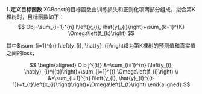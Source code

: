 

**1.定义目标函数**
XGBoost的目标函数由训练损失和正则化项两部分组成，拟合第K棵树时，目标函数如下：
$$
Obj=\sum_{i=1}^{n} l\left(y_{i}, \hat{y}_{i}\right)+\sum_{k=1}^{K} \Omega\left(f_{k}\right)
$$

其中$\sum_{i=1}^{n} l\left(y_{i}, \hat{y}_{i}\right)$为第K棵树的预测值和真实值之间的loss，


$$
\begin{aligned}
O b j^{(t)} &=\sum_{i=1}^{n} l\left(y_{i}, \hat{y}_{i}^{(t)}\right)+\sum_{i=1}^{t} \Omega\left(f_{i}\right) \\
&=\sum_{i=1}^{n} l\left(y_{i}, \hat{y}_{i}^{(t-1)}+f_{t}\left(x_{i}\right)\right)+\Omega\left(f_{t}\right)
\end{aligned}
$$